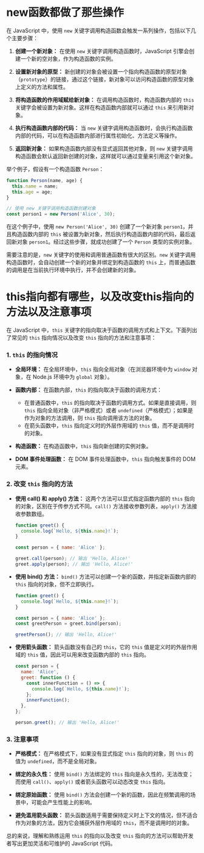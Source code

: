 # new函数都做了那些操作

在 JavaScript 中，使用 `new` 关键字调用构造函数会触发一系列操作，包括以下几个主要步骤：

1. **创建一个新对象：** 在使用 `new` 关键字调用构造函数时，JavaScript 引擎会创建一个新的空对象，作为构造函数的实例。

2. **设置新对象的原型：** 新创建的对象会被设置一个指向构造函数的原型对象（`prototype`）的链接，通过这个链接，新对象可以访问构造函数的原型对象上定义的方法和属性。

3. **将构造函数的作用域赋给新对象：** 在调用构造函数时，构造函数内部的 `this` 关键字会被设置为新对象。这样在构造函数内部就可以通过 `this` 来引用新对象。

4. **执行构造函数内部的代码：** 当 `new` 关键字调用构造函数时，会执行构造函数内部的代码，可以在构造函数内部进行属性初始化、方法定义等操作。

5. **返回新对象：** 如果构造函数内部没有显式返回其他对象，则 `new` 关键字调用构造函数会默认返回新创建的对象，这样就可以通过变量来引用这个新对象。

举个例子，假设有一个构造函数 `Person`：

```javascript
function Person(name, age) {
  this.name = name;
  this.age = age;
}

// 使用 new 关键字调用构造函数创建对象
const person1 = new Person('Alice', 30);
```

在这个例子中，使用 `new Person('Alice', 30)` 创建了一个新对象 `person1`，并且构造函数内部的 `this` 被设置为新对象，然后执行构造函数内部的代码，最后返回新对象 `person1`。经过这些步骤，就成功创建了一个 `Person` 类型的实例对象。

需要注意的是，`new` 关键字的使用和调用普通函数有很大的区别。`new` 关键字调用构造函数时，会自动创建一个新的对象并绑定到构造函数的 `this` 上，而普通函数的调用是在当前执行环境中执行，并不会创建新的对象。

# this指向都有哪些，以及改变this指向的方法以及注意事项

在 JavaScript 中，`this` 关键字的指向取决于函数的调用方式和上下文。下面列出了常见的 `this` 指向情况以及改变 `this` 指向的方法和注意事项：

### 1. `this` 的指向情况

- **全局环境：** 在全局环境中，`this` 指向全局对象（在浏览器环境中为 `window` 对象，在 Node.js 环境中为 `global` 对象）。

- **函数内部：** 在函数内部，`this` 的指向取决于函数的调用方式：
  - 在普通函数中，`this` 的指向取决于函数的调用方式。如果是直接调用，则 `this` 指向全局对象（非严格模式）或者 `undefined`（严格模式）；如果是作为对象的方法调用，则 `this` 指向调用该方法的对象。
  - 在箭头函数中，`this` 指向定义时的外层作用域的 `this` 值，而不是调用时的对象。

- **构造函数：** 在构造函数中，`this` 指向新创建的实例对象。

- **DOM 事件处理函数：** 在 DOM 事件处理函数中，`this` 指向触发事件的 DOM 元素。

### 2. 改变 `this` 指向的方法

- **使用 call() 和 apply() 方法：** 这两个方法可以显式指定函数内部的 `this` 指向的对象，区别在于传参方式不同。`call()` 方法接收参数列表，`apply()` 方法接收参数数组。
  ```javascript
  function greet() {
    console.log(`Hello, ${this.name}!`);
  }

  const person = { name: 'Alice' };

  greet.call(person); // 输出 'Hello, Alice!'
  greet.apply(person); // 输出 'Hello, Alice!'
  ```

- **使用 bind() 方法：** `bind()` 方法可以创建一个新的函数，并指定新函数内部的 `this` 指向的对象，但不立即执行。
  ```javascript
  function greet() {
    console.log(`Hello, ${this.name}!`);
  }

  const person = { name: 'Alice' };
  const greetPerson = greet.bind(person);

  greetPerson(); // 输出 'Hello, Alice!'
  ```

- **使用箭头函数：** 箭头函数没有自己的 `this`，它的 `this` 值是定义时的外层作用域的 `this` 值，因此可以用来改变函数内部的 `this` 指向。
  ```javascript
  const person = {
    name: 'Alice',
    greet: function () {
      const innerFunction = () => {
        console.log(`Hello, ${this.name}!`);
      };
      innerFunction();
    },
  };

  person.greet(); // 输出 'Hello, Alice!'
  ```

### 3. 注意事项

- **严格模式：** 在严格模式下，如果没有显式指定 `this` 指向的对象，则 `this` 的值为 `undefined`，而不是全局对象。

- **绑定的永久性：** 使用 `bind()` 方法绑定的 `this` 指向是永久性的，无法改变；而使用 `call()`、`apply()` 或者箭头函数可以动态改变 `this` 指向。

- **绑定原始函数：** 使用 `bind()` 方法会创建一个新的函数，因此在频繁调用的场景中，可能会产生性能上的影响。

- **避免滥用箭头函数：** 箭头函数适用于需要保持定义时上下文的情况，但不适合作为对象的方法，因为它会捕获外层作用域的 `this`，而不是调用时的对象。

总的来说，理解和熟练运用 `this` 的指向以及改变 `this` 指向的方法可以帮助开发者写出更加灵活和可维护的 JavaScript 代码。